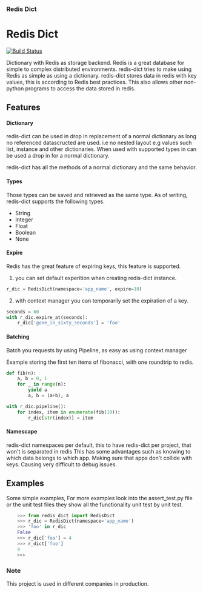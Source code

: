 ### Redis Dict

# Redis Dict
[![Build Status](https://travis-ci.org/Attumm/redis-dict.svg?branch=v2)](https://travis-ci.org/Attumm/redis-dict)

Dictionary with Redis as storage backend.
Redis is a great database for simple to complex distributed environments.
redis-dict tries to make using Redis as simple as using a dictionary.
redis-dict stores data in redis with key values, this is according to Redis best practices.
This also allows other non-python programs to access the data stored in redis.


## Features

#### Dictionary
redis-dict can be used in drop in replacement of a normal dictionary as long no referenced datascructed are used.
i.e no nested layout
e.g values such list, instance and other dictionaries.
When used with supported types in can be used a drop in for a normal dictionary.

redis-dict has all the methods of a normal dictionary and the same behavior.

#### Types
Those types can be saved and retrieved as the same type.
As of writing, redis-dict supports the following types.
* String
* Integer
* Float
* Boolean
* None

#### Expire 
Redis has the great feature of expiring keys, this feature is supported.
1. you can set default experition when creating redis-dict instance.
```python
r_dic = RedisDict(namespace='app_name', expire=10)
```
2. with context manager you can temporarily set the expiration of a key.
```python
seconds = 60
with r_dic.expire_at(seconds):
    r_dic['gone_in_sixty_seconds'] = 'foo'
```

#### Batching
Batch you requests by using Pipeline, as easy as using context manager 

Example storing the first ten items of fibonacci, with one roundtrip to redis.
```python
def fib(n):
    a, b = 0, 1
    for _ in range(n):
        yield a
        a, b = (a+b), a

with r_dic.pipeline():
    for index, item in enumerate(fib(10)):
        r_dic[str(index)] = item
```

#### Namescape
redis-dict namespaces per default, this to have redis-dict per project, that won't is separated in redis
This has some advantages such as knowing to which data belongs to which app.
Making sure that apps don't collide with keys. Causing very difficult to debug issues.

## Examples
Some simple examples, For more examples look into the assert_test.py file or the unit test files they show all the functionality unit test by unit test.
```python
    >>> from redis_dict import RedisDict
    >>> r_dic = RedisDict(namespace='app_name')
    >>> 'foo' in r_dic
    False
    >>> r_dic['foo'] = 4
    >>> r_dict['foo']
    4
    >>>
```

### Note
This project is used in different companies in production.
